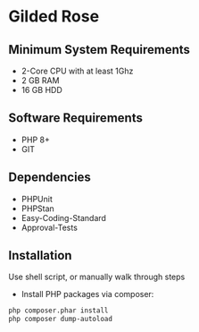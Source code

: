 # Gilded Rose

## Minimum System Requirements
* 2-Core CPU with at least 1Ghz
* 2 GB RAM
* 16 GB HDD

## Software Requirements
* PHP 8+
* GIT

## Dependencies
* PHPUnit
* PHPStan
* Easy-Coding-Standard
* Approval-Tests

## Installation
Use shell script, or manually walk through steps
* Install PHP packages via composer:
```sh
php composer.phar install
php composer dump-autoload
```
